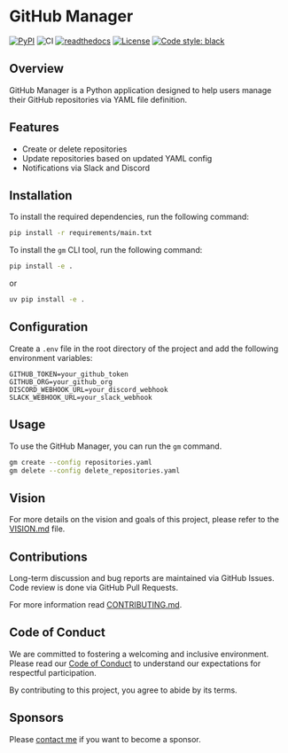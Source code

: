 # GitHub Manager

[![PyPI](https://img.shields.io/pypi/v/github-manager.svg)](https://pypi.python.org/pypi/github-manager)
![CI](https://github.com/PyGithub/SLAVNG/github-manager/workflows/CI/badge.svg)
[![readthedocs](https://img.shields.io/badge/docs-stable-brightgreen.svg?style=flat)](https://pygithub.readthedocs.io/en/stable/?badge=stable)
[![License](https://img.shields.io/badge/license-LGPL-blue.svg)](https://en.wikipedia.org/wiki/GNU_Lesser_General_Public_License)
[![Code style: black](https://img.shields.io/badge/code%20style-black-000000.svg)](https://github.com/psf/black)

## Overview
GitHub Manager is a Python application designed to help users manage their GitHub repositories via YAML file definition.

## Features
- Create or delete repositories
- Update repositories based on updated YAML config
- Notifications via Slack and Discord

## Installation
To install the required dependencies, run the following command:

```sh
pip install -r requirements/main.txt
```

To install the `gm` CLI tool, run the following command:

```sh
pip install -e .
```
or
```sh
uv pip install -e .
```

## Configuration
Create a `.env` file in the root directory of the project and add the following environment variables:

```env
GITHUB_TOKEN=your_github_token
GITHUB_ORG=your_github_org
DISCORD_WEBHOOK_URL=your_discord_webhook
SLACK_WEBHOOK_URL=your_slack_webhook
```

## Usage
To use the GitHub Manager, you can run the `gm` command.

```sh
gm create --config repositories.yaml
gm delete --config delete_repositories.yaml
```

## Vision
For more details on the vision and goals of this project, please refer to the [VISION.md](VISION.md) file.

## Contributions

Long-term discussion and bug reports are maintained via GitHub Issues.
Code review is done via GitHub Pull Requests.

For more information read [CONTRIBUTING.md].

[CONTRIBUTING.md]: https://github.com/SLAVNG/github-manager/blob/main/CONTRIBUTING.md

## Code of Conduct

We are committed to fostering a welcoming and inclusive environment. Please read our [Code of Conduct](CODE_OF_CONDUCT.md) to understand our expectations for respectful participation.

By contributing to this project, you agree to abide by its terms.

## Sponsors

Please [contact me](https://github.com/sosadtsia) if you want to become a sponsor.
